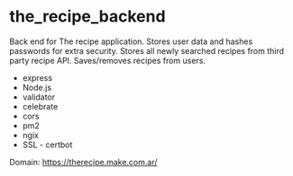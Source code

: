 # the_recipe_backend

Back end for The recipe application. Stores user data and hashes passwords for extra security. Stores all newly searched recipes from third party recipe API. Saves/removes recipes from users.

- express
- Node.js
- validator
- celebrate
- cors
- pm2
- ngix
- SSL - certbot

Domain: https://therecipe.make.com.ar/
